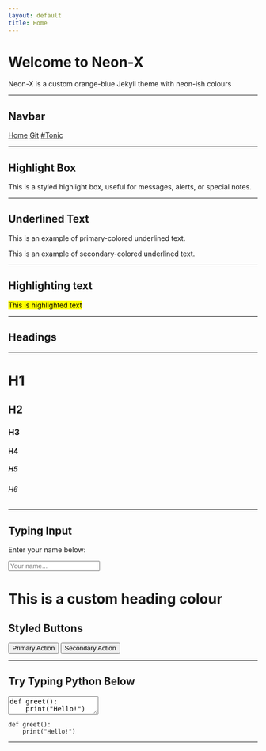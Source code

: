 ```yaml
---
layout: default
title: Home
---
```




# Welcome to Neon-X

Neon-X is a custom orange-blue Jekyll theme with neon-ish colours

---

## Navbar

<div class="floating-navbar">
  <a href="https://v659.github.io/jekyll_theme-new-v659/">Home</a>
  <a href="https://github.com/v659/jekyll_theme-new-v659">Git</a>
  <a href="https://tonic.hackclub.com/">#Tonic</a>
</div>

---

## Highlight Box

<div class="highlight-box">
   This is a styled highlight box, useful for messages, alerts, or special notes.
</div>

---

## Underlined Text

<p class="underline-primary">This is an example of primary-colored underlined text.</p>
<p class="underline-secondary">This is an example of secondary-colored underlined text.</p>

---
## Highlighting text

<mark>This is highlighted text</mark>

---
## Headings

---

<h1>H1</h1>
<h2>H2</h2>
<h3>H3</h3>
<h4>H4</h4>
<h5>H5</h5>
<h6>H6</h6>

---

##  Typing Input

<div class="card">
  <p>Enter your name below:</p>
  <input type="text" class="typing-box" placeholder="Your name..." />
</div>

# This is a custom heading colour

<div class="card">
  <h2>Styled Buttons</h2>
  <button class="btn-primary">Primary Action</button>
  <button class="btn-secondary">Secondary Action</button>
</div>

---

## Try Typing Python Below

<div class="editor-container">
  <textarea id="code-input" spellcheck="false">def greet():
    print("Hello!")</textarea>
  <pre class="language-python" id="highlighted-code"><code>def greet():
    print("Hello!")</code></pre>
</div>


<script>
const textarea = document.getElementById("code-input");
const highlighted = document.getElementById("highlighted-code");

function highlightCode(code) {
  // Escape HTML
  code = code
    .replace(/&/g, "&amp;").replace(/</g, "&lt;").replace(/>/g, "&gt;");

  // Simple custom rules
  code = code
    .replace(/\b(def|print|return|if|else|for|while|in|import)\b/g,
             '<span class="highlighted-keyword">$1</span>')
    .replace(/(".*?"|'.*?')/g,
             '<span class="highlighted-string">$1</span>');

  return code;
}

textarea.addEventListener("input", () => {
  const code = textarea.value;
  highlighted.innerHTML = `<code>${highlightCode(code)}</code>`;
});

// Initial render
highlighted.innerHTML = `<code>${highlightCode(textarea.value)}</code>`;
</script>





---

